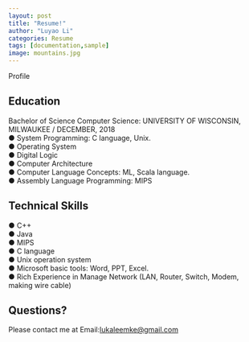 ```yaml
---
layout: post
title: "Resume!"
author: "Luyao Li"
categories: Resume
tags: [documentation,sample]
image: mountains.jpg
---
```


Profile

## Education

Bachelor of Science Computer Science: UNIVERSITY OF WISCONSIN, MILWAUKEE / DECEMBER, 2018<br>
● System Programming: C language, Unix.      <br>
● Operating System <br>
● Digital Logic<br>
● Computer Architecture<br>
● Computer Language Concepts: ML, Scala language.<br>
● Assembly Language Programming: MIPS<br>

## Technical Skills

● C++ <br>
● Java<br>
● MIPS <br>
● C language <br>
● Unix operation system <br>
● Microsoft basic tools: Word, PPT, Excel. <br>
● Rich Experience in Manage Network (LAN, Router, Switch, Modem, making wire cable)

## Questions?
Please contact me at Email:lukaleemke@gmail.com
